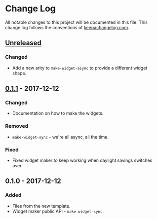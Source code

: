 # Change Log
All notable changes to this project will be documented in this file. This change log follows the conventions of [keepachangelog.com](http://keepachangelog.com/).

## [Unreleased]
### Changed
- Add a new arity to `make-widget-async` to provide a different widget shape.

## [0.1.1] - 2017-12-12
### Changed
- Documentation on how to make the widgets.

### Removed
- `make-widget-sync` - we're all async, all the time.

### Fixed
- Fixed widget maker to keep working when daylight savings switches over.

## 0.1.0 - 2017-12-12
### Added
- Files from the new template.
- Widget maker public API - `make-widget-sync`.

[Unreleased]: https://github.com/your-name/captcha/compare/0.1.1...HEAD
[0.1.1]: https://github.com/your-name/captcha/compare/0.1.0...0.1.1
